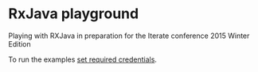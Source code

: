# RxJava playground

Playing with RXJava in preparation for the Iterate conference 2015 Winter Edition

To run the examples [set required credentials]( http://twitter4j.org/en/configuration.html).
